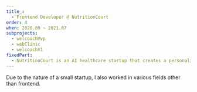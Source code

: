 ```yaml
---
title_:
  - Frontend Developer @ NutritionCourt
order: 4
when: 2020.09 ~ 2021.07
subprojects:
  - welcoachMvp
  - webClinic
  - welcoachV1
fixedPart:
  - NutritionCourt is an AI healthcare startup that creates a personalized meal plan based on a user's health data.
---
```


Due to the nature of a small startup, I also worked in various fields other than frontend.
